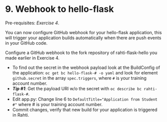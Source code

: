 # 9. Webhook to hello-flask 

Pre-requisites: *Exercise 4*.

You can now configure GitHub webhook for your hello-flask application, this
will trigger your application builds automatically when there are push events
in your GitHub code.

Configure a GitHub webhook to the fork repository of rahti-flask-hello you made
earlier in Exercise 4.

* To find out the secret in the webhook payload look at the BuildConfig
  of the application: `oc get bc hello-flask-# -o yaml` and look for element
  `github.secret` in the array `spec.triggers`, where `#` is your training
  account number. 
* ***Tip #1***: Get the payload URI w/o the secret with `oc describe bc
  rahti-flask-#`.
* Edit app.py: Change line 6 to `DefaultTitle="Application from Student
  #"` where # is your training account number.
* Commit changes, verify that new build for your application is triggered in
  Rahti. 

